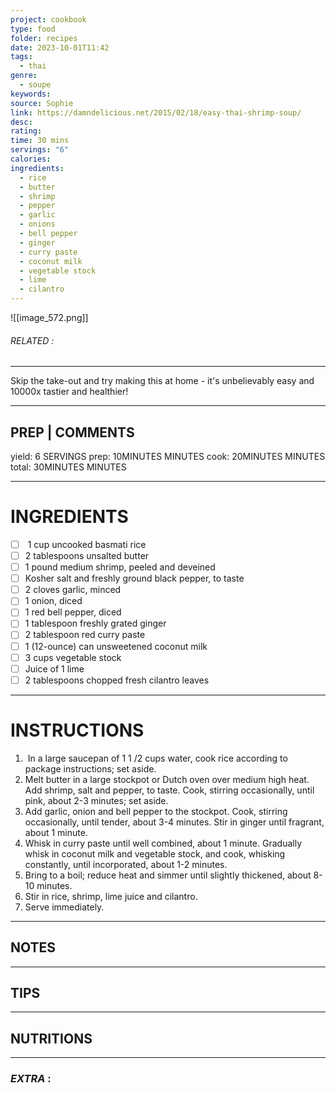```yaml
---
project: cookbook
type: food
folder: recipes
date: 2023-10-01T11:42
tags:
  - thai
genre:
  - soupe
keywords: 
source: Sophie
link: https://damndelicious.net/2015/02/18/easy-thai-shrimp-soup/
desc: 
rating: 
time: 30 mins
servings: "6"
calories: 
ingredients:
  - rice
  - butter
  - shrimp
  - pepper
  - garlic
  - onions
  - bell pepper
  - ginger
  - curry paste
  - coconut milk
  - vegetable stock
  - lime
  - cilantro
---
```


![[image_572.png]]
###### *RELATED* : 
---
Skip the take-out and try making this at home - it's unbelievably easy and 10000x tastier and healthier!

---
## PREP | COMMENTS

yield: 6 SERVINGS
prep: 10MINUTES MINUTES
cook: 20MINUTES MINUTES
total: 30MINUTES MINUTES

---
# INGREDIENTS

- [ ]  1 cup uncooked basmati rice
- [ ] 2 tablespoons unsalted butter
- [ ] 1 pound medium shrimp, peeled and deveined
- [ ] Kosher salt and freshly ground black pepper, to taste
- [ ] 2 cloves garlic, minced
- [ ] 1 onion, diced
- [ ] 1 red bell pepper, diced
- [ ] 1 tablespoon freshly grated ginger
- [ ] 2 tablespoon red curry paste
- [ ] 1 (12-ounce) can unsweetened coconut milk
- [ ] 3 cups vegetable stock
- [ ] Juice of 1 lime
- [ ] 2 tablespoons chopped fresh cilantro leaves

---
# INSTRUCTIONS

1.  In a large saucepan of 1 1 /2 cups water, cook rice according to package instructions; set aside.
2. Melt butter in a large stockpot or Dutch oven over medium high heat. Add shrimp, salt and pepper, to taste. Cook, stirring occasionally, until pink, about 2-3 minutes; set aside.
3. Add garlic, onion and bell pepper to the stockpot. Cook, stirring occasionally, until tender, about 3-4 minutes. Stir in ginger until fragrant, about 1 minute.
4. Whisk in curry paste until well combined, about 1 minute. Gradually whisk in coconut milk and vegetable stock, and cook, whisking constantly, until incorporated, about 1-2 minutes.
5. Bring to a boil; reduce heat and simmer until slightly thickened, about 8-10 minutes.
6. Stir in rice, shrimp, lime juice and cilantro.
7. Serve immediately.

---
## NOTES



---
## TIPS



---
## NUTRITIONS



---
### *EXTRA* :



